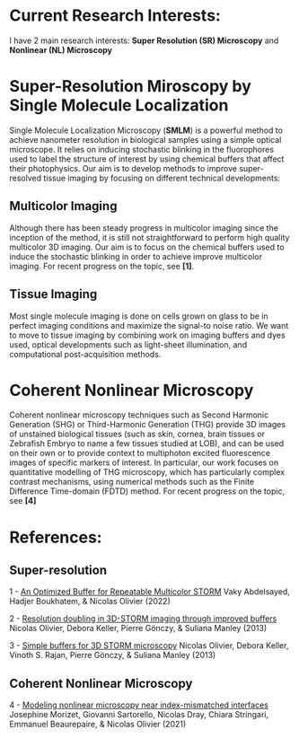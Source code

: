 # Current Research Interests:

I have 2 main research interests: **Super Resolution (SR) Microscopy** and **Nonlinear (NL) Microscopy**

# Super-Resolution Miroscopy by Single Molecule Localization

Single Molecule Localization Microscopy (**SMLM**) is a powerful method to achieve nanometer resolution in biological samples using a simple optical microscope. It relies on inducing stochastic blinking in the fluorophores used to label the structure of interest by using chemical buffers that affect their photophysics. Our aim is to develop methods to improve super-resolved tissue imaging by focusing on different technical developments: 

## Multicolor Imaging
Although there has been steady progress in multicolor imaging since the inception of the method, it is still not straightforward to perform high quality multicolor 3D imaging. Our aim is to focus on the chemical buffers used to induce the stochastic blinking in order to achieve improve multicolor imaging. For recent progress on the topic, see **[1]**.

## Tissue Imaging
Most single molecule imaging is done on cells grown on glass to be in perfect imaging conditions and maximize the signal-to noise ratio. We want to move to tissue imaging by combining work on imaging buffers and dyes used, optical developments such as light-sheet illumination, and computational post-acquisition methods.

# Coherent Nonlinear Microscopy
Coherent nonlinear microscopy techniques such as Second Harmonic Generation (SHG) or Third-Harmonic Generation (THG) provide 3D images of unstained biological tissues (such as skin, cornea, brain tissues or Zebrafish Embryo to name a few tissues studied at LOB), and can be used on their own or to provide context to multiphoton excited fluorescence images of specific markers of interest. In particular, our work focuses on quantitative modelling of THG microscopy, which has particularly complex contrast mechanisms, using numerical methods such as the Finite Difference Time-domain (FDTD) method. For recent progress on the topic, see **[4]**


# References:

## Super-resolution

1 - [An Optimized Buffer for Repeatable Multicolor STORM](https://www.biorxiv.org/content/10.1101/2022.05.19.491818v1) Vaky Abdelsayed, Hadjer Boukhatem, & Nicolas Olivier (2022)

2 - [Resolution doubling in 3D-STORM imaging through improved buffers](https://journals.plos.org/plosone/article?id=10.1371/journal.pone.0069004) Nicolas Olivier, Debora Keller, Pierre Gönczy, & Suliana Manley (2013)

3 - [Simple buffers for 3D STORM microscopy](https://www.osapublishing.org/fulltext.cfm?uri=boe-4-6-885)  Nicolas Olivier, Debora Keller, Vinoth S. Rajan, Pierre Gönczy, & Suliana Manley (2013)

## Coherent Nonlinear Microscopy
4 - [Modeling nonlinear microscopy near index-mismatched interfaces](https://www.osapublishing.org/optica/fulltext.cfm?uri=optica-8-7-944&id=452614) Josephine Morizet, Giovanni Sartorello, Nicolas Dray, Chiara Stringari, Emmanuel Beaurepaire, & Nicolas Olivier (2021)
